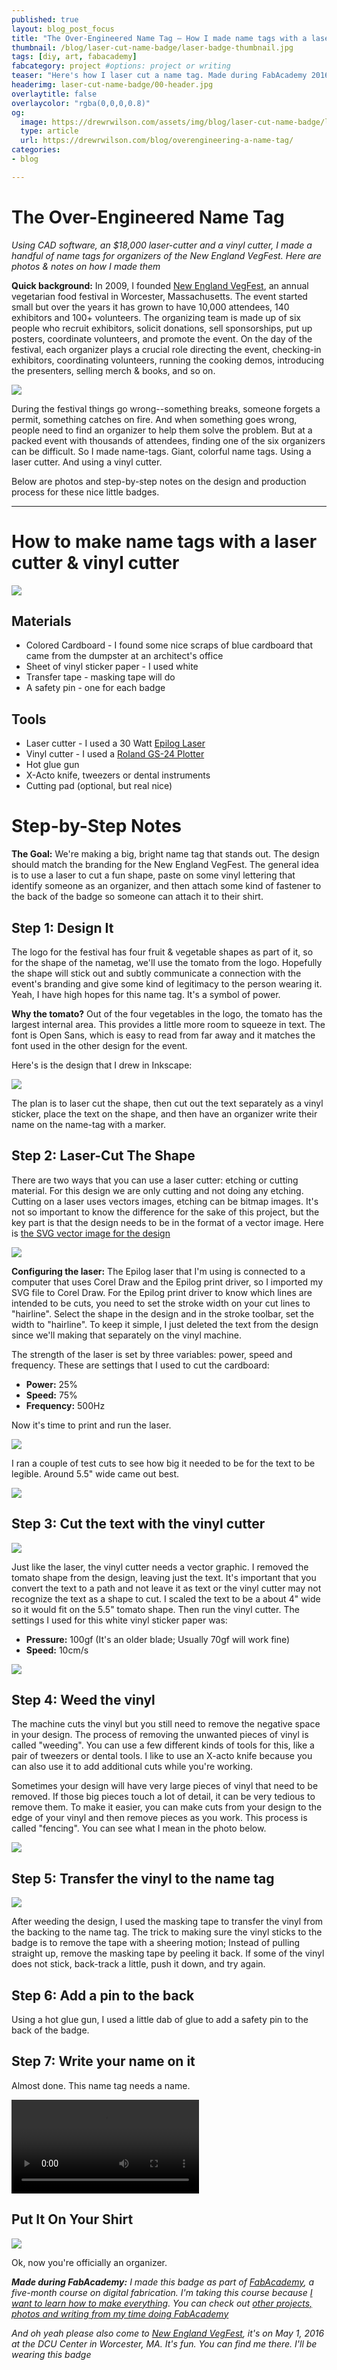 ```yaml
---
published: true
layout: blog_post_focus
title: "The Over-Engineered Name Tag – How I made name tags with a laser cutter & vinyl cutter"
thumbnail: /blog/laser-cut-name-badge/laser-badge-thumbnail.jpg
tags: [diy, art, fabacademy]
fabcategory: project #options: project or writing
teaser: "Here's how I laser cut a name tag. Made during FabAcademy 2016"
headerimg: laser-cut-name-badge/00-header.jpg
overlaytitle: false
overlaycolor: "rgba(0,0,0,0.8)"
og:
  image: https://drewrwilson.com/assets/img/blog/laser-cut-name-badge/laser-badge-social-media-share.jpg
  type: article
  url: https://drewrwilson.com/blog/overengineering-a-name-tag/
categories:
- blog

---
```


# The Over-Engineered Name Tag

*Using CAD software, an $18,000 laser-cutter and a vinyl cutter, I made a handful of name tags for organizers of the New England VegFest. Here are photos & notes on how I made them*

**Quick background:** In 2009, I founded [New England VegFest](https://NewEnglandVegFest.com), an annual vegetarian food festival in Worcester, Massachusetts. The event started small but over the years it has grown to have 10,000 attendees, 140 exhibitors and 100+ volunteers. The organizing team is made up of six people who recruit exhibitors, solicit donations, sell sponsorships, put up posters, coordinate volunteers, and promote the event. On the day of the festival, each organizer plays a crucial role directing the event, checking-in exhibitors, coordinating volunteers, running the cooking demos, introducing the presenters, selling merch & books, and so on.

![](/assets/img/new-england-vegfest-sticker-sm.jpg)

During the festival things go wrong--something breaks, someone forgets a permit, something catches on fire. And when something goes wrong, people need to find an organizer to help them solve the problem. But at a packed event with thousands of attendees, finding one of the six organizers can be difficult. So I made name-tags. Giant, colorful name tags. Using a laser cutter. And using a vinyl cutter.

Below are photos and step-by-step notes on the design and production process for these nice little badges.

---

# How to make name tags with a laser cutter & vinyl cutter

![](/assets/img/blog/laser-cut-name-badge/17-just-badge.sm.jpg)

## Materials

 * Colored Cardboard - I found some nice scraps of blue cardboard that came from the dumpster at an architect's office
 * Sheet of vinyl sticker paper - I used white
 * Transfer tape - masking tape will do
 * A safety pin - one for each badge

## Tools

 * Laser cutter - I used a 30 Watt [Epilog Laser](https://www.epiloglaser.com/)
 * Vinyl cutter - I used a [Roland GS-24 Plotter](http://amzn.to/1p1Xudw)
 * Hot glue gun
 * X-Acto knife, tweezers or dental instruments
 * Cutting pad (optional, but real nice)

# Step-by-Step Notes

**The Goal:** We're making a big, bright name tag that stands out. The design should match the branding for the New England VegFest. The general idea is to use a laser to cut a fun shape, paste on some vinyl lettering that identify someone as an organizer, and then attach some kind of fastener to the back of the badge so someone can attach it to their shirt.

## Step 1: Design It

The logo for the festival has four fruit & vegetable shapes as part of it, so for the shape of the nametag, we'll use the tomato from the logo. Hopefully the shape will stick out and subtly communicate a connection with the event's branding and give some kind of legitimacy to the person wearing it. Yeah, I have high hopes for this name tag. It's a symbol of power.

**Why the tomato?** Out of the four vegetables in the logo, the tomato has the largest internal area. This provides a little more room to squeeze in text. The font is Open Sans, which is easy to read from far away and it matches the font used in the other design for the event.

Here's is the design that I drew in Inkscape:

![](/assets/img/blog/laser-cut-name-badge/12-design.sm.jpg)

The plan is to laser cut the shape, then cut out the text separately as a vinyl sticker, place the text on the shape, and then have an organizer write their name on the name-tag with a marker.

## Step 2: Laser-Cut The Shape

There are two ways that you can use a laser cutter: etching or cutting material. For this design we are only cutting and not doing any etching. Cutting on a laser uses vectors images, etching can be bitmap images. It's not so important to know the difference for the sake of this project, but the key part is that the design needs to be in the format of a vector image. Here is [the SVG vector image for the design](/assets/img/blog/laser-cut-name-badge/hello-i-am-an-organizer.svg)

[![](/assets/img/blog/laser-cut-name-badge/hello-i-am-an-organizer.png)](/assets/img/blog/laser-cut-name-badge/hello-i-am-an-organizer.svg)

**Configuring the laser:** The Epilog laser that I'm using is connected to a computer that uses Corel Draw and the Epilog print driver, so I imported my SVG file to Corel Draw. For the Epilog print driver to know which lines are intended to be cuts, you need to set the stroke width on your cut lines to "hairline". Select the shape in the design and in the stroke toolbar, set the width to "hairline". To keep it simple, I just deleted the text from the design since we'll making that separately on the vinyl machine.

The strength of the laser is set by three variables: power, speed and frequency. These are settings that I used to cut the cardboard:

 * **Power:** 25%
 * **Speed:** 75%
 * **Frequency:** 500Hz

Now it's time to print and run the laser.

![](/assets/img/blog/laser-cut-name-badge/3-cutting.sm.jpg)

I ran a couple of test cuts to see how big it needed to be for the text to be legible. Around 5.5" wide came out best.

![](/assets/img/blog/laser-cut-name-badge/6-cut.sm.jpg)

## Step 3: Cut the text with the vinyl cutter

![](/assets/img/blog/laser-cut-name-badge/1-vinylcutter.sm.jpg)

Just like the laser, the vinyl cutter needs a vector graphic. I removed the tomato shape from the design, leaving just the text. It's important that you convert the text to a path and not leave it as text or the vinyl cutter may not recognize the text as a shape to cut. I scaled the text to be a about 4" wide so it would fit on the 5.5" tomato shape. Then run the vinyl cutter. The settings I used for this white vinyl sticker paper was:

* **Pressure:** 100gf (It's an older blade; Usually 70gf will work fine)
* **Speed:** 10cm/s

![](/assets/img/blog/laser-cut-name-badge/15-cut.sm.jpg)

## Step 4: Weed the vinyl

The machine cuts the vinyl but you still need to remove the negative space in your design. The process of removing the unwanted pieces of vinyl is called "weeding". You can use a few different kinds of tools for this, like a pair of tweezers or dental tools. I like to use an X-acto knife because you can also use it to add additional cuts while you're working.

Sometimes your design will have very large pieces of vinyl that need to be removed. If those big pieces touch a lot of detail, it can be very tedious to remove them. To make it easier, you can make cuts from your design to the edge of your vinyl and then remove pieces as you work. This process is called "fencing". You can see what I mean in the photo below.

![](/assets/img/blog/laser-cut-name-badge/7-text.sm.jpg)


## Step 5: Transfer the vinyl to the name tag

![](/assets/img/blog/laser-cut-name-badge/8-text.sm.jpg)

After weeding the design, I used the masking tape to transfer the vinyl from the backing to the name tag. The trick to making sure the vinyl sticks to the badge is to remove the tape with a sheering motion; Instead of pulling straight up, remove the masking tape by peeling it back. If some of the vinyl does not stick, back-track a little, push it down, and try again.

## Step 6: Add a pin to the back

Using a hot glue gun, I used a little dab of glue to add a safety pin to the back of the badge.

## Step 7: Write your name on it

Almost done. This name tag needs a name.

<div class="text-center">
<video controls>
  <source src="/assets/img/blog/laser-cut-name-badge/laser-cut-name-tag.webm" type="video/webm">
  Your browser does not support HTML5 video.
</video>
</div>


## Put It On Your Shirt

![](/assets/img/blog/laser-cut-name-badge/16-final.sm.jpg)

Ok, now you're officially an organizer.


***Made during FabAcademy:** I made this badge as part of [FabAcademy](https://drewrwilson.com/fabacademy/), a five-month course on digital fabrication. I'm taking this course because [I want to learn how to make everything](https://drewrwilson.com/blog/starting-fabacademy). You can check out [other projects, photos and writing from my time doing FabAcademy](https://drewrwilson.com/fabacademy/)*

*And oh yeah please also come to [New England VegFest](https://NewEnglandVegFest.com), it's on May 1, 2016 at the DCU Center in Worcester, MA. It's fun. You can find me there. I'll be wearing this badge*
